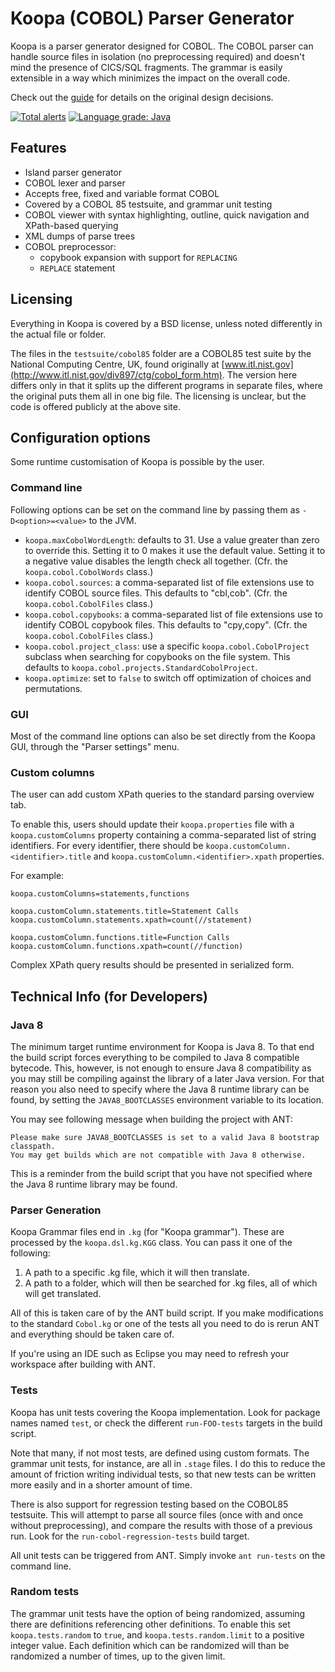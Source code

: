 # Koopa (COBOL) Parser Generator

Koopa is a parser generator designed for COBOL. The COBOL parser can handle source files in isolation (no preprocessing required) and doesn't mind the presence of CICS/SQL fragments. The grammar is easily extensible in a way which minimizes the impact on the overall code.

Check out the [guide](doc/guide/guide.pdf) for details on the original design decisions.

[![Total alerts](https://img.shields.io/lgtm/alerts/g/krisds/koopa.svg?logo=lgtm&logoWidth=18)](https://lgtm.com/projects/g/krisds/koopa/alerts/) [![Language grade: Java](https://img.shields.io/lgtm/grade/java/g/krisds/koopa.svg?logo=lgtm&logoWidth=18)](https://lgtm.com/projects/g/krisds/koopa/context:java)

## Features

* Island parser generator
* COBOL lexer and parser
* Accepts free, fixed and variable format COBOL
* Covered by a COBOL 85 testsuite, and grammar unit testing
* COBOL viewer with syntax highlighting, outline, quick navigation and XPath-based querying
* XML dumps of parse trees
* COBOL preprocessor:
  * copybook expansion with support for `REPLACING`
  * `REPLACE` statement

## Licensing

Everything in Koopa is covered by a BSD license, unless noted differently in the actual file or folder.

The files in the `testsuite/cobol85` folder are a COBOL85 test suite by the National Computing Centre, UK, found originally at [www.itl.nist.gov](http://www.itl.nist.gov/div897/ctg/cobol_form.htm). The version here differs only in that it splits up the different programs in separate files, where the original puts them all in one big file. The licensing is unclear, but the code is offered publicly at the above site.

## Configuration options

Some runtime customisation of Koopa is possible by the user.

### Command line

Following options can be set on the command line by passing them as `-D<option>=<value>` to the JVM.

* `koopa.maxCobolWordLength`: defaults to 31. Use a value greater than zero to override this. Setting it to 0 makes it use the default value. Setting it to a negative value disables the length check all together. (Cfr. the `koopa.cobol.CobolWords` class.)
* `koopa.cobol.sources`: a comma-separated list of file extensions use to identify COBOL source files. This defaults to "cbl,cob". (Cfr. the `koopa.cobol.CobolFiles` class.)
* `koopa.cobol.copybooks`: a comma-separated list of file extensions use to identify COBOL copybook files. This defaults to "cpy,copy". (Cfr. the `koopa.cobol.CobolFiles` class.)
* `koopa.cobol.project_class`: use a specific `koopa.cobol.CobolProject` subclass when searching for copybooks on the file system. This defaults to `koopa.cobol.projects.StandardCobolProject`.
* `koopa.optimize`: set to `false` to switch off optimization of choices and permutations.

### GUI

Most of the command line options can also be set directly from the Koopa GUI, through the "Parser settings" menu.


### Custom columns

The user can add custom XPath queries to the standard parsing overview tab.

To enable this, users should update their `koopa.properties` file with a `koopa.customColumns` property containing a comma-separated list of string identifiers. For every identifier, there should be `koopa.customColumn.<identifier>.title` and `koopa.customColumn.<identifier>.xpath` properties.

For example:

    koopa.customColumns=statements,functions

    koopa.customColumn.statements.title=Statement Calls
    koopa.customColumn.statements.xpath=count(//statement)

    koopa.customColumn.functions.title=Function Calls
    koopa.customColumn.functions.xpath=count(//function)

Complex XPath query results should be presented in serialized form.

## Technical Info (for Developers)

### Java 8

The minimum target runtime environment for Koopa is Java 8. To that end the build script forces everything to be compiled to Java 8 compatible bytecode. This, however, is not enough to ensure Java 8 compatibility as you may still be compiling against the library of a later Java version. For that reason you also need to specify where the Java 8 runtime library can be found, by setting the `JAVA8_BOOTCLASSES` environment variable to its location.

You may see following message when building the project with ANT:

    Please make sure JAVA8_BOOTCLASSES is set to a valid Java 8 bootstrap classpath.
    You may get builds which are not compatible with Java 8 otherwise.

This is a reminder from the build script that you have not specified where the Java 8 runtime library may be found.

### Parser Generation

Koopa Grammar files end in `.kg` (for "Koopa grammar"). These are processed by the `koopa.dsl.kg.KGG` class. You can pass it one of the following:

1. A path to a specific .kg file, which it will then translate.
1. A path to a folder, which will then be searched for .kg files, all of which will get translated.

All of this is taken care of by the ANT build script. If you make modifications to the standard `Cobol.kg` or one of the tests all you need to do is rerun ANT and everything should be taken care of.

If you're using an IDE such as Eclipse you may need to refresh your workspace after building with ANT.

### Tests

Koopa has unit tests covering the Koopa implementation. Look for package names named `test`, or check the different `run-FOO-tests` targets in the build script.

Note that many, if not most tests, are defined using custom formats. The grammar unit tests, for instance, are all in `.stage` files. I do this to reduce the amount of friction writing individual tests, so that new tests can be written more easily and in a shorter amount of time.

There is also support for regression testing based on the COBOL85 testsuite. This will attempt to parse all source files (once with and once without preprocessing), and compare the results with those of a previous run. Look for the `run-cobol-regression-tests` build target.

All unit tests can be triggered from ANT. Simply invoke `ant run-tests` on the command line.

### Random tests

The grammar unit tests have the option of being randomized, assuming there are definitions referencing other definitions. To enable this set `koopa.tests.random` to `true`, and `koopa.tests.random.limit` to a positive integer value. Each definition which can be randomized will than be randomized a number of times, up to the given limit.  
